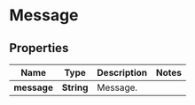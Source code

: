 

# Message

## Properties

Name | Type | Description | Notes
------------ | ------------- | ------------- | -------------
**message** | **String** | Message. | 



